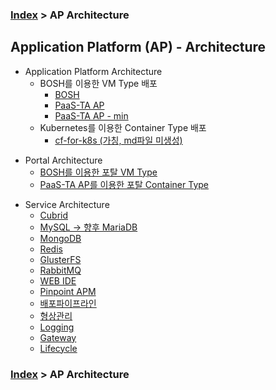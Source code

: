 ### [Index](https://github.com/okpc579/paasta-guide-new/blob/main/README.md) > AP Architecture

## Application Platform (AP) - Architecture
- Application Platform Architecture  
  - BOSH를 이용한 VM Type 배포
    - [BOSH](./application_platform/bosh.md)  
    - [PaaS-TA AP](./application_platform/paasta_ap.md)  
    - [PaaS-TA AP - min](./application_platform/paasta_ap_min.md)  
  - Kubernetes를 이용한 Container Type 배포
    - [cf-for-k8s (가칭, md파일 미생성)](./core/README.md)  

+ Portal Architecture
  + [BOSH를 이용한 포탈 VM Type](./portal/vm_type.md)   
  + [PaaS-TA AP를 이용한 포탈 Container Type](./portal/container_type.md)   

- Service Architecture
  - [Cubrid](./service/cubrid.md)
  - [MySQL -> 향후 MariaDB](./service/mysql.md)
  - [MongoDB](./service/mongodb.md)
  - [Redis](./service/redis.md)
  - [GlusterFS](./service/glusterfs.md)
  - [RabbitMQ](./service/rabbitmq.md)
  - [WEB IDE](./service/webide.md)
  - [Pinpoint APM](./service/pinpoint.md)
  - [배포파이프라인](./service/pipeline.md)
  - [형상관리](./service/source_control.md)
  - [Logging](./service/logging.md)
  - [Gateway](./service/gateway.md)
  - [Lifecycle](./service/lifecycle.md)

### [Index](https://github.com/okpc579/paasta-guide-new/blob/main/README.md) > AP Architecture
